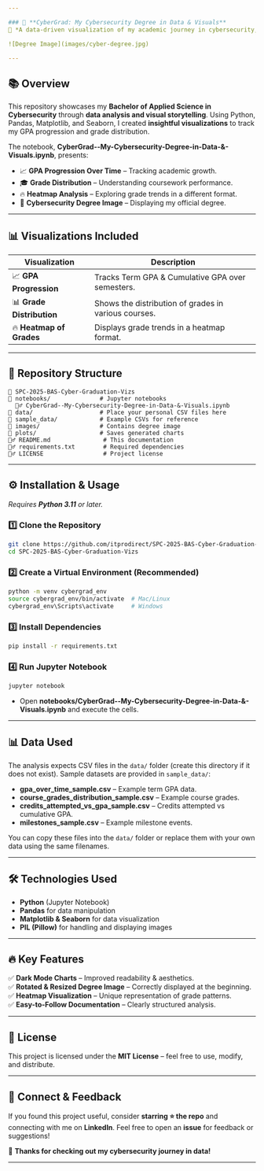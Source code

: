 ```yaml
---

### 📌 **CyberGrad: My Cybersecurity Degree in Data & Visuals**
🚀 *A data-driven visualization of my academic journey in cybersecurity, including GPA progression and grade distribution.*

![Degree Image](images/cyber-degree.jpg)

---
```


## 📚 **Overview**
This repository showcases my **Bachelor of Applied Science in Cybersecurity** through **data analysis and visual storytelling**. Using Python, Pandas, Matplotlib, and Seaborn, I created **insightful visualizations** to track my GPA progression and grade distribution.

The notebook, **CyberGrad--My-Cybersecurity-Degree-in-Data-&-Visuals.ipynb**, presents:
- 📈 **GPA Progression Over Time** – Tracking academic growth.
- 🎓 **Grade Distribution** – Understanding coursework performance.
- 🔥 **Heatmap Analysis** – Exploring grade trends in a different format.
- 📝 **Cybersecurity Degree Image** – Displaying my official degree.

---

## 📊 **Visualizations Included**
| Visualization | Description |
|--------------|------------|
| 📈 **GPA Progression** | Tracks Term GPA & Cumulative GPA over semesters. |
| 📊 **Grade Distribution** | Shows the distribution of grades in various courses. |
| 🔥 **Heatmap of Grades** | Displays grade trends in a heatmap format. |

---

## 🐂 **Repository Structure**
```
📂 SPC-2025-BAS-Cyber-Graduation-Vizs
📁 notebooks/              # Jupyter notebooks
  🏋️‍♂️ CyberGrad--My-Cybersecurity-Degree-in-Data-&-Visuals.ipynb
📁 data/                   # Place your personal CSV files here
📁 sample_data/            # Example CSVs for reference
📁 images/                 # Contains degree image
📁 plots/                  # Saves generated charts
🏋️‍♂️ README.md               # This documentation
🏋️‍♂️ requirements.txt        # Required dependencies
🏋️‍♂️ LICENSE                 # Project license
```

---

## ⚙️ **Installation & Usage**
*Requires **Python 3.11** or later.*
### **1️⃣ Clone the Repository**
```bash
git clone https://github.com/itprodirect/SPC-2025-BAS-Cyber-Graduation-Vizs.git
cd SPC-2025-BAS-Cyber-Graduation-Vizs
```

### **2️⃣ Create a Virtual Environment (Recommended)**
```bash
python -m venv cybergrad_env
source cybergrad_env/bin/activate  # Mac/Linux
cybergrad_env\Scripts\activate     # Windows
```

### **3️⃣ Install Dependencies**
```bash
pip install -r requirements.txt
```

### **4️⃣ Run Jupyter Notebook**
```bash
jupyter notebook
```
- Open **notebooks/CyberGrad--My-Cybersecurity-Degree-in-Data-&-Visuals.ipynb** and execute the cells.

---

## 📊 **Data Used**
The analysis expects CSV files in the `data/` folder (create this directory if it does not exist).  Sample datasets are provided in `sample_data/`:
- **gpa_over_time_sample.csv** – Example term GPA data.
- **course_grades_distribution_sample.csv** – Example course grades.
- **credits_attempted_vs_gpa_sample.csv** – Credits attempted vs cumulative GPA.
- **milestones_sample.csv** – Example milestone events.

You can copy these files into the `data/` folder or replace them with your own data using the same filenames.

---

## 🛠️ **Technologies Used**
- **Python** (Jupyter Notebook)
- **Pandas** for data manipulation
- **Matplotlib & Seaborn** for data visualization
- **PIL (Pillow)** for handling and displaying images

---

## 🔥 **Key Features**
✅ **Dark Mode Charts** – Improved readability & aesthetics.  
✅ **Rotated & Resized Degree Image** – Correctly displayed at the beginning.  
✅ **Heatmap Visualization** – Unique representation of grade patterns.  
✅ **Easy-to-Follow Documentation** – Clearly structured analysis.  


---

## 📝 **License**
This project is licensed under the **MIT License** – feel free to use, modify, and distribute.

---

## 🌟 **Connect & Feedback**
If you found this project useful, consider **starring ⭐ the repo** and connecting with me on **LinkedIn**. Feel free to open an **issue** for feedback or suggestions!

🚀 **Thanks for checking out my cybersecurity journey in data!**

---
